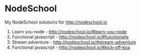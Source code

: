NodeSchool
==========

My NodeSchool solutions for http://nodeschool.io

1. Learn you node - http://nodeschool.io/#learn-you-node
2. Functional javascript - http://nodeschool.io/#functionaljs
3. Stream adventure - http://nodeschool.io/#stream-adventure
4. Functional javascript - http://nodeschool.io/#kick-off-koa
